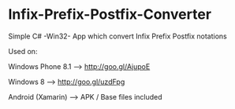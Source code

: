 # Infix-Prefix-Postfix-Converter

Simple C# -Win32- App which convert Infix Prefix Postfix notations


Used on:

Windows Phone 8.1  --> http://goo.gl/AjupoE

Windows 8  --> http://goo.gl/uzdFpg

Android (Xamarin) --> APK / Base files included 
